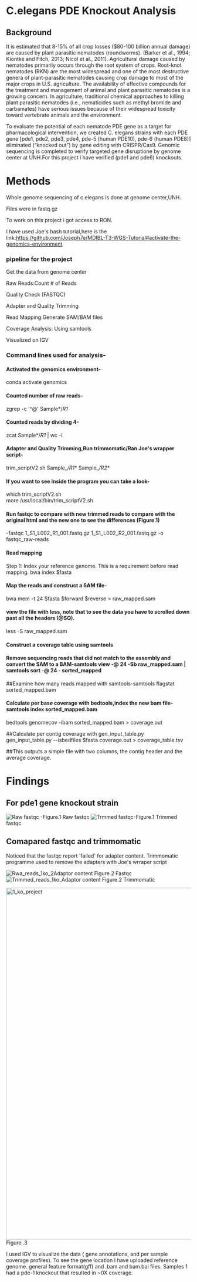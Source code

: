 # C.elegans PDE Knockout Analysis

## Background
It is estimated that 8-15% of all crop losses ($80-100 billion annual damage) are caused by plant parasitic nematodes (roundworms). (Barker et al., 1994; Kiontke and Fitch, 2013; Nicol et al., 2011). Agricultural damage caused by nematodes primarily occurs through the root system of crops. Root-knot nematodes (RKN) are the most widespread and one of the most destructive genera of plant-parasitic nematodes causing crop damage to most of the major crops in U.S. agriculture. The availability of effective compounds for the treatment and management of animal and plant parasitic nematodes is a growing concern. In agriculture, traditional chemical approaches to killing plant parasitic nematodes (i.e., nematicides such as methyl bromide and carbamates) have serious issues because of their widespread toxicity toward vertebrate animals and the environment.

To evaluate the potential of each nematode PDE gene as a target for pharmacological intervention, we created C. elegans strains with each PDE gene [pde1, pde2, pde3, pde4, pde-5 (human PDE10), pde-6 (human PDE8)] eliminated (“knocked out”) by gene editing with CRISPR/Cas9. Genomic sequencing is completed to verify targeted gene disruptione by genome center at UNH.For this project i have verified (pde1 and pde6) knockouts.
    
# Methods
Whole genome sequencing of c.elegans is done at genome center,UNH.

Files were in fastq.gz

To work on this project i got access to RON.

I have used Joe's bash tutorial,here is the link:https://github.com/Joseph7e/MDIBL-T3-WGS-Tutorial#activate-the-genomics-environment

### pipeline for the project

Get the data from genome center

Raw Reads:Count # of Reads

Quality Check (FASTQC)

Adapter and Quality Trimming

Read Mapping:Generate SAM/BAM files

Coverage Analysis: Using samtools

Visualized on IGV

### Command lines used for analysis-

#### Activated the genomics environment-
conda activate genomics

#### Counted number of raw reads-
zgrep -c '^@' Sample*/*R1*

#### Counted reads by dividing 4-
zcat Sample*/*_R1_* | wc -l

#### Adapter and Quality Trimming,Run trimmomatic/Ran Joe's wrapper script-
trim_scriptV2.sh Sample_*/*_R1_* Sample_*/*_R2_*

#### If you want to see inside the program you can take a look-
which trim_scriptV2.sh  
more /usr/local/bin/trim_scriptV2.sh

#### Run fastqc to compare with new trimmed reads to compare with the original html and the new one to see the differences (Figure.1)
-fastqc 1_S1_L002_R1_001.fastq.gz  1_S1_L002_R2_001.fastq.gz -o fastqc_raw-reads

#### Read mapping 
Step 1: Index your reference genome. This is a requirement before read mapping.
bwa index $fasta

#### Map the reads and construct a SAM file-
bwa mem -t 24 $fasta $forward $reverse > raw_mapped.sam

#### view the file with less, note that to see the data you have to scrolled down past all the headers (@SQ).
less -S raw_mapped.sam

#### Construct a coverage table using samtools 

#### Remove sequencing reads that did not match to the assembly and convert the SAM to a BAM-samtools view -@ 24 -Sb  raw_mapped.sam  | samtools sort -@ 24 - sorted_mapped

##Examine how many reads mapped with samtools-samtools flagstat sorted_mapped.bam

#### Calculate per base coverage with bedtools,index the new bam file-samtools index sorted_mapped.bam
bedtools genomecov -ibam sorted_mapped.bam > coverage.out

##Calculate per contig coverage with gen_input_table.py
gen_input_table.py  --isbedfiles $fasta coverage.out >  coverage_table.tsv

##This outputs a simple file with two columns, the contig header and the average coverage.

# Findings
## For pde1 gene knockout strain
![Raw fastqc](https://user-images.githubusercontent.com/103779987/168194324-a9f78b0a-2b65-4b00-aab7-6fccfead0494.JPG)    -Figure.1 Raw fastqc
![Trmmed fastqc](https://user-images.githubusercontent.com/103779987/168194349-8c567f58-3fb5-4481-ba98-3f1b467f1053.JPG)-Figure.1 Trimmed fastqc

## Comapared fastqc and trimmomatic
Noticed that the fastqc report 'failed' for adapter content. Trimmomatic programme used to remove the adapters with Joe's wrraper script

![Rwa_reads_1ko_2Adaptor content](https://user-images.githubusercontent.com/103779987/168314853-a1c2d355-6be5-4d95-a25f-d31393b648c4.JPG) Figure.2 Fastqc
![Trimmed_reads_1ko_Adaptor content](https://user-images.githubusercontent.com/103779987/168315037-01438a11-4338-41c6-b80a-24863ff6e878.JPG) Figure.2 Trimmomatic


<img width="960" alt="1_ko_project" src="https://user-images.githubusercontent.com/103779987/168190781-29b67e93-cb2a-4552-82d1-d857c2017ecb.PNG">
Figure .3

I used IGV to visualize the data ( gene annotations, and per sample coverage profiles). To see the gene location I have uploaded reference genome. general feature format(gff) and .bam and bam.bai files. Samples 1 had a pde-1 knockout that resulted in ~0X coverage.
 


